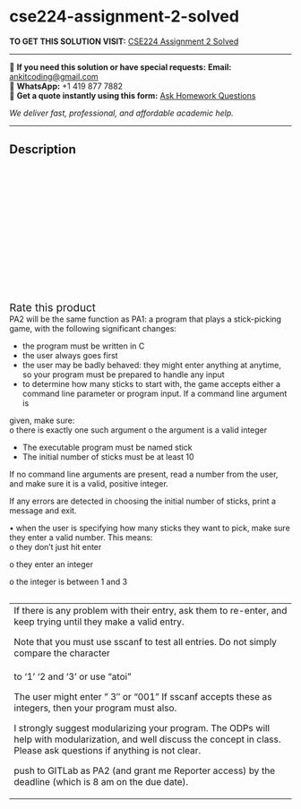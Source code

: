 # cse224-assignment-2-solved
**TO GET THIS SOLUTION VISIT:** [CSE224 Assignment 2 Solved](https://www.ankitcodinghub.com/product/cse224-assignment-2-solved/)


---

📩 **If you need this solution or have special requests:** **Email:** ankitcoding@gmail.com  
📱 **WhatsApp:** +1 419 877 7882  
📄 **Get a quote instantly using this form:** [Ask Homework Questions](https://www.ankitcodinghub.com/services/ask-homework-questions/)

*We deliver fast, professional, and affordable academic help.*

---

<h2>Description</h2>



<div class="kk-star-ratings kksr-auto kksr-align-center kksr-valign-top" data-payload="{&quot;align&quot;:&quot;center&quot;,&quot;id&quot;:&quot;95948&quot;,&quot;slug&quot;:&quot;default&quot;,&quot;valign&quot;:&quot;top&quot;,&quot;ignore&quot;:&quot;&quot;,&quot;reference&quot;:&quot;auto&quot;,&quot;class&quot;:&quot;&quot;,&quot;count&quot;:&quot;0&quot;,&quot;legendonly&quot;:&quot;&quot;,&quot;readonly&quot;:&quot;&quot;,&quot;score&quot;:&quot;0&quot;,&quot;starsonly&quot;:&quot;&quot;,&quot;best&quot;:&quot;5&quot;,&quot;gap&quot;:&quot;4&quot;,&quot;greet&quot;:&quot;Rate this product&quot;,&quot;legend&quot;:&quot;0\/5 - (0 votes)&quot;,&quot;size&quot;:&quot;24&quot;,&quot;title&quot;:&quot;CSE224 Assignment 2 Solved&quot;,&quot;width&quot;:&quot;0&quot;,&quot;_legend&quot;:&quot;{score}\/{best} - ({count} {votes})&quot;,&quot;font_factor&quot;:&quot;1.25&quot;}">

<div class="kksr-stars">

<div class="kksr-stars-inactive">
            <div class="kksr-star" data-star="1" style="padding-right: 4px">


<div class="kksr-icon" style="width: 24px; height: 24px;"></div>
        </div>
            <div class="kksr-star" data-star="2" style="padding-right: 4px">


<div class="kksr-icon" style="width: 24px; height: 24px;"></div>
        </div>
            <div class="kksr-star" data-star="3" style="padding-right: 4px">


<div class="kksr-icon" style="width: 24px; height: 24px;"></div>
        </div>
            <div class="kksr-star" data-star="4" style="padding-right: 4px">


<div class="kksr-icon" style="width: 24px; height: 24px;"></div>
        </div>
            <div class="kksr-star" data-star="5" style="padding-right: 4px">


<div class="kksr-icon" style="width: 24px; height: 24px;"></div>
        </div>
    </div>

<div class="kksr-stars-active" style="width: 0px;">
            <div class="kksr-star" style="padding-right: 4px">


<div class="kksr-icon" style="width: 24px; height: 24px;"></div>
        </div>
            <div class="kksr-star" style="padding-right: 4px">


<div class="kksr-icon" style="width: 24px; height: 24px;"></div>
        </div>
            <div class="kksr-star" style="padding-right: 4px">


<div class="kksr-icon" style="width: 24px; height: 24px;"></div>
        </div>
            <div class="kksr-star" style="padding-right: 4px">


<div class="kksr-icon" style="width: 24px; height: 24px;"></div>
        </div>
            <div class="kksr-star" style="padding-right: 4px">


<div class="kksr-icon" style="width: 24px; height: 24px;"></div>
        </div>
    </div>
</div>


<div class="kksr-legend" style="font-size: 19.2px;">
            <span class="kksr-muted">Rate this product</span>
    </div>
    </div>
<div class="page" title="Page 1">
<div class="layoutArea">
<div class="column">
PA2 will be the same function as PA1: a program that plays a stick-picking game, with the following significant changes:

</div>
</div>
<div class="section">
<div class="layoutArea">
<div class="column">
<ul>
<li>the program must be written in C</li>
<li>the user always goes first</li>
<li>the user may be badly behaved: they might enter anything at anytime, so
your program must be prepared to handle any input
</li>
<li>to determine how many sticks to start with, the game accepts either a
command line parameter or program input. If a command line argument is
</li>
</ul>
</div>
</div>
<div class="layoutArea">
<div class="column">
given, make sure:

</div>
</div>
<div class="layoutArea">
<div class="column">
o there is exactly one such argument o the argument is a valid integer

</div>
</div>
<div class="layoutArea">
<div class="column">
<ul>
<li>The executable program must be named stick</li>
<li>The initial number of sticks must be at least 10</li>
</ul>
</div>
</div>
</div>
<div class="section">
<div class="layoutArea">
<div class="column">
If no command line arguments are present, read a number from the user, and make sure it is a valid, positive integer.

If any errors are detected in choosing the initial number of sticks, print a message and exit.

</div>
</div>
</div>
<div class="section">
<div class="layoutArea">
<div class="column">
• when the user is specifying how many sticks they want to pick, make sure they enter a valid number. This means:

</div>
</div>
<div class="layoutArea">
<div class="column">
o they don’t just hit enter

o they enter an integer

o the integer is between 1 and 3

</div>
</div>
</div>
<table>
<tbody>
<tr>
<td>
<div class="layoutArea">
<div class="column">
If there is any problem with their entry, ask them to re-enter, and keep trying until they make a valid entry.

Note that you must use sscanf to test all entries. Do not simply compare the character

</div>
</div>
</td>
</tr>
<tr>
<td>
<div class="layoutArea">
<div class="column">
to ‘1’ ‘2 and ‘3’ or use “atoi”

The user might enter ” 3″ or “001” If sscanf accepts these as integers, then your program must also.

I strongly suggest modularizing your program. The ODPs will help with modularization, and well discuss the concept in class. Please ask questions if anything is not clear.

push to GITLab as PA2 (and grant me Reporter access) by the deadline (which is 8 am on the due date).

</div>
</div>
</td>
</tr>
</tbody>
</table>
</div>
